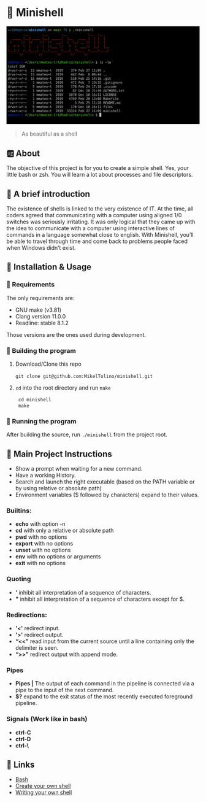 # 🐚 Minishell
![demo](demo.png)
> As beautiful as a shell
## 🆎 About
The objective of this project is for you to create a simple shell. Yes, your little bash or zsh. You will learn a lot about processes and file descriptors.
## 👣 A brief introduction
The existence of shells is linked to the very existence of IT. At the time, all coders agreed that communicating with a computer using aligned 1/0 switches was seriously irritating. It was only logical that they came up with the idea to communicate with
a computer using interactive lines of commands in a language somewhat close to english.
With Minishell, you’ll be able to travel through time and come back to problems people faced when Windows didn’t exist.
## 🧰 Installation & Usage
### 📑 Requirements
The only requirements are:
- GNU make (v3.81)
- Clang version 11.0.0
- Readline: stable 8.1.2

Those versions are the ones used during development.

### 🔧 Building the program

1. Download/Clone this repo

	`git clone git@github.com:MikelTolino/minishell.git`

2. `cd` into the root directory and run `make`

        cd minishell
        make

### 🏃 Running the program

After building the source, run `./minishell` from the project root.

## 📖 Main Project Instructions

- Show a prompt when waiting for a new command.
- Have a working History.
- Search and launch the right executable (based on the PATH variable or by using relative or absolute path)
- Environment variables ($ followed by characters) expand to their values.
### Builtins:
- **echo** with option -n
- **cd** with only a relative or absolute path
- **pwd** with no options
- **export** with no options
- **unset** with no options
- **env** with no options or arguments
- **exit** with no options
### Quoting
- **’** inhibit all interpretation of a sequence of characters.
- **"** inhibit all interpretation of a sequence of characters except for $.
### Redirections:
- **'<'** redirect input.
- **'>'** redirect output.
- **“<<”** read input from the current source until a line containing only the delimiter is seen.
- **“>>”** redirect output with append mode.
### Pipes
- **Pipes |** The output of each command in the pipeline is connected via a pipe to the input of the next command.
- **$?** expand to the exit status of the most recently executed foreground pipeline.
### Signals (Work like in bash)
- **ctrl-C**
- **ctrl-D**
- **ctrl-\\**

## 🔗 Links
- [Bash](https://www.gnu.org/savannah-checkouts/gnu/bash/manual/)
- [Create your own shell](https://www.geeksforgeeks.org/making-linux-shell-c/)
- [Writing your own shell](https://www.cs.purdue.edu/homes/grr/SystemsProgrammingBook/Book/Chapter5-WritingYourOwnShell.pdf)
